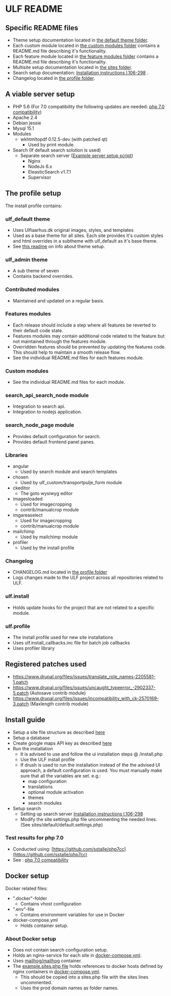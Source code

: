 # ULF README

## Specific README files
- Theme setup documentation located in [the default theme folder](https://github.com/uddannelse-laering-forloeb/ulf/tree/master/profiles/ulf/themes/ulf_default).
- Each custom module located in [the custom modules folder](https://github.com/uddannelse-laering-forloeb/ulf/tree/master/profiles/ulf/modules/ulf_custom) contains a README.md file describing it's functionality.
- Each feature module located in [the feature modules folder](https://github.com/uddannelse-laering-forloeb/ulf/tree/master/profiles/ulf/modules/features) contains a README.md file describing it's functionality.
- Multisite setup documentation located in [the sites folder](https://github.com/uddannelse-laering-forloeb/ulf/tree/master/sites).
- Search setup documentation: [Installation instructions l.106-298](https://github.com/os2display/docs/blob/master/installation/prepare_server.sh#L106) .
- Changelog located in [the profile folder](https://github.com/uddannelse-laering-forloeb/ulf/tree/master/profiles/ulf/CHANGELOG.md).

## A viable server setup
- PHP 5.6 (For 7.0 compatibility the following updates are needed: [php 7.0 compatibility](https://github.com/uddannelse-laering-forloeb/ulf/blob/master/profiles/ulf/php7-0-test.json))
- Apache 2.4
- Debian jessie
- Mysql 15.1
- Modules
  - wkhtmltopdf 0.12.5-dev (with patched qt)
    - Used by print module.
- Search (If default search solution is used)
  - Separate search server ([Example server setup script](https://github.com/os2display/docs/blob/master/installation/prepare_server.sh))
    - Nginx
    - NodeJs 6.x
    - EleasticSearch v1.7.1
    - Supervisor

## The profile setup
The install profile contains:

### ulf_default theme
- Uses Ulfiaarhus.dk original images, styles, and templates
- Used as a base theme for all sites. Each site provides it's custom styles and
html overrides in a subtheme with ulf_default as it's base theme.
- See [this readme](https://github.com/uddannelse-laering-forloeb/ulf/tree/master/profiles/ulf/themes/ulf_default) on info about theme setup.

### ulf_admin theme
- A sub theme of seven
- Contains backend overrides.

### Contributed modules
- Maintained and updated on a regular basis.

### Features modules
- Each release should include a step where all features be reverted to their default code state.
- Features modules may contain additional code related to the feature but not maintained through the features module.
- Overridden features should be prevented by updating the features code. This should help to maintain a smooth release flow.
- See the individual README.md files for each features module.

### Custom modules
- See the individual README.md files for each module.

### search_api_search_node module
- Integration to search api.
- Integration to nodejs application.

### search_node_page module
- Provides default configuration for search.
- Provides default frontend panel panes.

### Libraries
- angular
  - Used by search module and search templates
- chosen
  - Used by ulf_custom/transportpulje_form module
- ckeditor
  - The goto wysiwyg editor
- imagesloaded
  - Used for imagecropping
  - contrib/manualcrop module
- imgareaselect
  - Used for imagecropping
  - contrib/manualcrop module
- mailchimp
  - Used by mailchimp module
- profiler
  - Used by the install profile

### Changelog
- CHANGELOG.md located in [the profile folder](https://github.com/uddannelse-laering-forloeb/ulf/tree/master/profiles/ulf/CHANGELOG.md)
- Logs changes made to the ULF project across all repositories related to ULF.

### ulf.install
- Holds update hooks for the project that are not related to a specific module.

### ulf.profile
- The install profile used for new site installations
- Uses ulf.install_callbacks.inc file for batch job callbacks
- Uses profiler library

## Registered patches used
* https://www.drupal.org/files/issues/translate_role_names-2205581-1.patch
* https://www.drupal.org/files/issues/uncaught_typeerror_-2902337-5.patch (Autosave contrib module)
* https://www.drupal.org/files/issues/incompatibility_with_ck-2570169-3.patch (Maxlength contrib module)

## Install guide
- Setup a site file structure as described [here](https://github.com/uddannelse-laering-forloeb/ulf/tree/master/sites)
- Setup a database
- Create google maps API key as described [here](https://developers.google.com/maps/documentation/javascript/get-api-key)
- Run the installation
  - It is advised to use and follow the ui installation steps @ /install.php
  - Use the ULF install profile
  - If drush is used to run the installation instead of the the advised UI approach, a default configuration is used. You must manually make sure that all the variables are set.
  e.g.:
    - map configuration
    - translations
    - optional module activation
    - themes
    - search modules
- Setup search
  - Setting up search server [Installation instructions l.106-298](https://github.com/os2display/docs/blob/master/installation/prepare_server.sh#L106)
  - Modify the site settings.php file uncommenting the needed lines. (See sites/default/default.settings.php)

### Test results for php 7.0
* Conducted using: [https://github.com/sstalle/php7cc](https://github.com/sstalle/php7cc)
* See : [php 7.0 compatibility](https://github.com/uddannelse-laering-forloeb/ulf/blob/master/profiles/ulf/php7-0-test.json)

## Docker setup
Docker related files:
- ".docker"-folder
  - Contains vhost configuration
- ".env"-file
  - Contains environment variables for use in Docker
- docker-compose.yml
  - Holds container setup.

### About Docker setup
- Does not contain search configuration setup.
- Holds an nginx-service for each site in [docker-compose.yml](https://github.com/uddannelse-laering-forloeb/ulf/tree/master/docker-compose.yml).
- Uses [mailhog/mailhog](https://hub.docker.com/r/mailhog/mailhog) container.
- The [example.sites.php file](https://github.com/uddannelse-laering-forloeb/ulf/tree/master/sites/example.sites.php)
holds references to docker hosts defined by nginx containers in [docker-compose.yml](https://github.com/uddannelse-laering-forloeb/ulf/tree/master/docker-compose.yml).
  - This should be copied into a sites.php file with the sites lines uncommented.
  - Uses the prod domain names as folder names.
